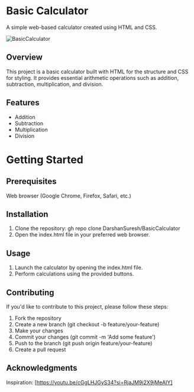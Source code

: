# Basic Calculator
A simple web-based calculator created using HTML and CSS. 

![BasicCalculator](https://github.com/DarshanSuresh/BasicCalculator/assets/113186075/4ac36f91-a77b-433b-9206-a868f2c908ac)

## Overview
This project is a basic calculator built with HTML for the structure and CSS for styling. It provides essential arithmetic operations such as addition, subtraction, multiplication, and division.

## Features
* Addition
* Subtraction
* Multiplication
* Division

# Getting Started
## Prerequisites
Web browser (Google Chrome, Firefox, Safari, etc.)

## Installation
1. Clone the repository:
gh repo clone DarshanSuresh/BasicCalculator
2. Open the index.html file in your preferred web browser.

## Usage
1. Launch the calculator by opening the index.html file.
2. Perform calculations using the provided buttons.

## Contributing
If you'd like to contribute to this project, please follow these steps:

1. Fork the repository
2. Create a new branch (git checkout -b feature/your-feature)
3. Make your changes
4. Commit your changes (git commit -m 'Add some feature')
5. Push to the branch (git push origin feature/your-feature)
6. Create a pull request

## Acknowledgments
Inspiration: [https://youtu.be/cGgLHJGyS34?si=RjaJM9j2X9jMeAIY]
